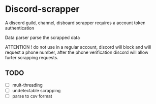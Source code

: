 # Discord-scrapper
A discord guild, channel, disboard scrapper
requires a account token authentication

Data parser
  parse the scrapped data 

ATTENTION !
do not use in a regular account, discord will block and will request a phone number,
after the phone verification discord will allow furter scrapping requests.

## TODO
- [ ] mult-threading
- [ ] undetectable scrapping
- [ ] parse to csv format
